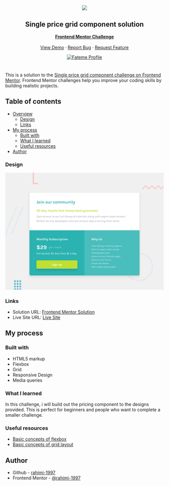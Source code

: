 <div align="center">
    <img src="https://www.frontendmentor.io/static/images/logo-mobile.svg"  width="80">
    <h2 align="center">Single price grid component solution</h2>
    <p align="center">
        <a href="https://www.frontendmentor.io"><strong>Frontend Mentor Challenge</strong></a>
        <br />
        <br />
        <a href="https://rahimi-1997.github.io/Single-price-grid-component/">View Demo</a>
        ·
        <a href="https://github.com/rahimi-1997/Single-price-grid-component/issues" target="_blank">Report Bug</a>
        ·
        <a href="https://github.com/rahimi-1997/Single-price-grid-component/issues" target="_blank">Request Feature</a>
    </p>
</div>
<div align="center">
  <!-- Profile -->
  <a href="https://www.frontendmentor.io/profile/rahimi-1997">
    <img src="https://img.shields.io/badge/Profile-Fateme%20Rahimi-07043B?style=for-the-badge&logo=frontendmentor" alt="Fateme Profile">
  </a>

</div>

#

This is a solution to the [Single price grid component challenge on Frontend Mentor](https://www.frontendmentor.io/challenges/single-price-grid-component-5ce41129d0ff452fec5abbbc). Frontend Mentor challenges help you improve your coding skills by building realistic projects.

## Table of contents

- [Overview](#overview)
  - [Design](#design)
  - [Links](#links)
- [My process](#my-process)
  - [Built with](#built-with)
  - [What I learned](#what-i-learned)
  - [Useful resources](#useful-resources)
- [Author](#author)

### Design

![](./design/desktop-preview.jpg)

### Links

- Solution URL: [Frontend Mentor Solution](https://www.frontendmentor.io/solutions/single-price-grid-component-lTuANOc4Ni)
- Live Site URL: [Live Site](https://rahimi-1997.github.io/Single-price-grid-component/)

## My process

### Built with

- HTML5 markup
- Flexbox
- Grid
- Responsive Design
- Media queries

### What I learned

In this challenge, i will build out the pricing component to the designs provided. This is perfect for beginners and people who want to complete a smaller challenge.

### Useful resources

- [Basic concepts of flexbox](https://developer.mozilla.org/en-US/docs/Web/CSS/CSS_flexible_box_layout/Basic_concepts_of_flexbox)
- [Basic concepts of grid layout](https://developer.mozilla.org/en-US/docs/Web/CSS/CSS_grid_layout/Basic_concepts_of_grid_layout)

## Author

- Github - [rahimi-1997](https://github.com/rahimi-1997)
- Frontend Mentor - [@rahimi-1997](https://www.frontendmentor.io/profile/rahimi-1997)
